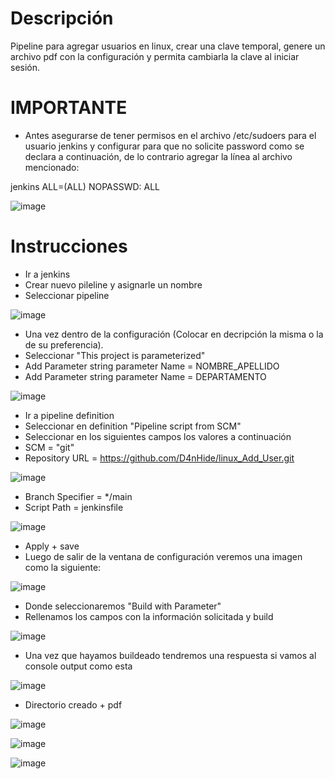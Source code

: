 # Descripción

Pipeline para agregar usuarios en linux, crear una clave temporal, genere un archivo pdf con la configuración y permita cambiarla la clave al iniciar sesión.

# IMPORTANTE

- Antes asegurarse de tener permisos en el archivo /etc/sudoers para el usuario jenkins y configurar para que no solicite password como se declara a continuación, de lo contrario agregar la línea al archivo mencionado:

jenkins ALL=(ALL) NOPASSWD: ALL

![image](https://github.com/user-attachments/assets/b305a5e1-fde1-40c5-9f3b-ad86fb49ca6c)


# Instrucciones

- Ir a jenkins 
- Crear nuevo pileline y asignarle un nombre
- Seleccionar pipeline

![image](https://github.com/user-attachments/assets/b7736b70-cb52-4adf-83ee-d4b4526e8f59)

- Una vez dentro de la configuración (Colocar en decripción la misma o la de su preferencia).
- Seleccionar "This project is parameterized"
- Add Parameter string parameter Name = NOMBRE_APELLIDO
- Add Parameter string parameter Name = DEPARTAMENTO

![image](https://github.com/user-attachments/assets/91692031-7480-468f-bb0b-b63c06916dc6)

- Ir a pipeline definition
- Seleccionar en definition "Pipeline script from SCM" 
- Seleccionar en los siguientes campos los valores a continuación 
- SCM = "git"
- Repository URL = https://github.com/D4nHide/linux_Add_User.git

![image](https://github.com/user-attachments/assets/657b26c1-f021-4b97-b671-686b0dfd9415)

- Branch Specifier = */main
- Script Path = jenkinsfile

![image](https://github.com/user-attachments/assets/050f93c8-c9af-4935-aeb7-8d72ae0df167)

- Apply + save
- Luego de salir de la ventana de configuración veremos una imagen como la siguiente:

![image](https://github.com/user-attachments/assets/972e94f2-c725-4e11-a571-916119fdd6ac)

- Donde seleccionaremos "Build with Parameter"
- Rellenamos los campos con la información solicitada y build

![image](https://github.com/user-attachments/assets/76e16201-1cd4-4979-ba30-40b6a8e73dcc)

- Una vez que hayamos buildeado tendremos una respuesta si vamos al console output como esta

![image](https://github.com/user-attachments/assets/989bf202-dea5-4b49-a145-4aa65ba5eb38)

- Directorio creado + pdf

![image](https://github.com/user-attachments/assets/4d27efa3-d9be-4d32-b870-8c6615cb2a47)

![image](https://github.com/user-attachments/assets/5a1d68db-afb3-41d7-a541-f0db8a366f92)

![image](https://github.com/user-attachments/assets/2e196210-c3b7-4f41-b74a-588720d2a7de)





